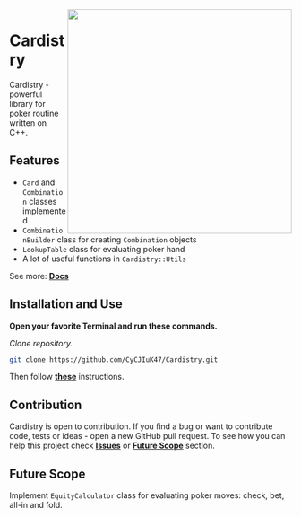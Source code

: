 <img align="right" width=400 height=400 border-radius=50% src="https://user-images.githubusercontent.com/87585798/154824205-29f4af6c-02ad-4696-8cc4-3a03699c1975.png">


# Cardistry

Cardistry - powerful library for poker routine written on C++.

## Features

- `Card` and `Combination` classes implemented
- `CombinationBuilder` class for creating `Combination` objects
- `LookupTable` class for evaluating poker hand
- A lot of useful functions in `Cardistry::Utils`

See more: [**Docs**](Docs/Cardistry.md)

## Installation and Use

**Open your favorite Terminal and run these commands.**

*Clone repository.*
```sh
git clone https://github.com/CyCJIuK47/Cardistry.git
```
Then follow [**these**](https://github.com/MicrosoftDocs/cpp-docs/blob/main/docs/build/walkthrough-creating-and-using-a-dynamic-link-library-cpp.md#to-add-the-dll-import-library-to-your-project) instructions.

## Contribution
Cardistry is open to contribution. If you find a bug or want to contribute code, tests or ideas - open a new GitHub pull request.
To see how you can help this project check [**Issues**](https://github.com/CyCJIuK47/Cardistry/issues) or [**Future Scope**](https://github.com/CyCJIuK47/Cardistry#future-scope) section.

## Future Scope
Implement `EquityCalculator` class for evaluating poker moves: check, bet, all-in and fold.
